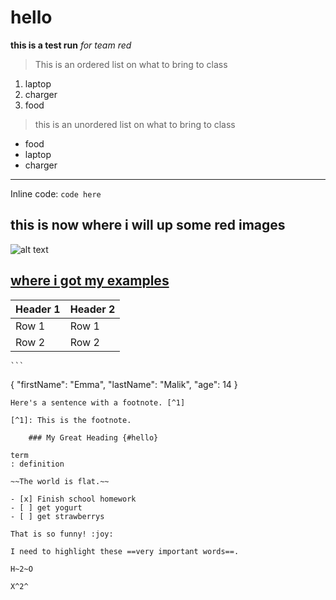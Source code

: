 # hello
**this is a test run**
*for team red*
> This is an ordered list on what to bring to class
1. laptop
2. charger
3. food

> this is an unordered list on what to bring to class
- food
- laptop
- charger 
 
 ---
 Inline code: `code here`

 ## this is now where i will up some red images

 ![alt text](Color_red.png)

 [where i got my examples](https://www.markdownguide.org/cheat-sheet/)
 ---
| Header 1 | Header 2 |
| -------- | -------- |
| Row 1    | Row 1    |
| Row 2    | Row 2    |

	```
{
  "firstName": "Emma",
  "lastName": "Malik",
  "age": 14
}
```
Here's a sentence with a footnote. [^1]

[^1]: This is the footnote.

	### My Great Heading {#hello}

term
: definition

~~The world is flat.~~

- [x] Finish school homework
- [ ] get yogurt
- [ ] get strawberrys

That is so funny! :joy:

I need to highlight these ==very important words==.

H~2~O

X^2^